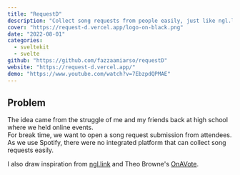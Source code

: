 ```yaml
---
title: "RequestD"
description: "Collect song requests from people easily, just like ngl.link but integrated with spotify API. Made for Hashnode X Planetscale hackathon"
cover: "https://request-d.vercel.app/logo-on-black.png"
date: "2022-08-01"
categories:
  - sveltekit
  - svelte
github: "https://github.com/fazzaamiarso/requestD"
website: "https://request-d.vercel.app/"
demo: "https://www.youtube.com/watch?v=7EbzpdQPMAE"
---
```


## Problem

The idea came from the struggle of me and my friends back at high school where we held online events.  
For break time, we want to open a song request submission from attendees. As we use Spotify, there were no integrated platform that can collect song requests easily.

I also draw inspiration from [ngl.link](https://ngl.link) and Theo Browne's [OnAVote](https://github.com/TheoBr/OnAVote/tree/259026b5405b3895914bc739bcfb2ed36d262f68).

